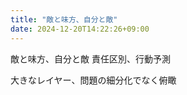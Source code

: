 ```yaml
---
title: "敵と味方、自分と敵"
date: 2024-12-20T14:22:26+09:00
---
```

敵と味方、自分と敵
責任区別、行動予測

大きなレイヤー、問題の細分化でなく俯瞰
